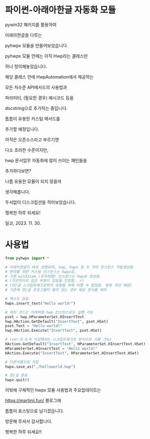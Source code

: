 # 파이썬-아래아한글 자동화 모듈

pywin32 패키지를 활용하여 

아래아한글을 다루는 

pyhwpx 모듈을 만들어보았습니다.

pyhwpx 모듈 안에는 아직 Hwp라는 클래스만 

하나 정의해놓았습니다.

해당 클래스 안에 HwpAutomation에서 제공하는 

모든 저수준 API메서드의 사용법과 

파라미터, (필요한 경우) 예시코드 등을 

docstring으로 추가하는 중입니다.

틈틈이 유용한 커스텀 메서드를 

추가할 예정입니다.

아직은 오픈소스라고 부르기엔 

다소 초라한 수준이지만,

hwp 문서업무 자동화에 많이 쓰이는 패턴들을 

추가하다보면?

나름 유용한 모듈이 되지 않을까 

생각해봅니다.

두서없이 디스크립션을 적어보았습니다.

행복한 하루 되세요!

일코, 2023. 11. 30.

# 사용법

```python
from pyhwpx import *

# 아래아한글이 바로 실행되며, hwp, hwpx 등 두 개의 인스턴스 자동생성됨.
# 편의를 위한 커스텀 인스턴스는 hwpx로, 
# 기존 win32com (로우레벨) 인스턴스는 hwp로 생성됨.
# (직관적이지 않은 부분이 있음을 인정함..ㅜ)
# (한/글 스크립트매크로와의 호환을 위해 어쩔 수 없었음. 향후 개선 예정)
# 기존에 한/글 프로그램이 열려 있는 경우 해당 문서를 제어

# 텍스트 삽입
hwpx.insert_text("Hello world!")

# 위의 코드는 아래처럼 hwp 인스턴스로도 실행 가능
pset = hwp.HParameterSet.HInsertText
hwp.HAction.GetDefault("InsertText", pset.HSet)
pset.Text = "Hello world!"
hwp.HAction.Execute("InsertText", pset.HSet)

# (ver.0.4.0 이상에서는 스크립트매크로 방식으로 사용 가능)
HAction.GetDefault("InsertText", HParameterSet.HInsertText.HSet)
HParameterSet.HInsertText = "Hello world!"
HAction.Execute("InsertText", HParameterSet.HInsertText.HSet)

# 다른이름으로 저장
hwpx.save_as("./helloworld.hwp")

# 한/글 종료
hwpx.quit()
```

이밖에 구체적인 hwpx 모듈 사용법과 주요업데이트는 

https://martinii.fun/ 블로그에

틈틈이 포스팅으로 남기겠습니다.

방문해 주셔서 감사합니다.

행복한 하루 되세요!!